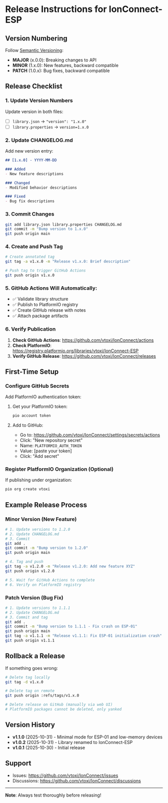 # Release Instructions for IonConnect-ESP

## Version Numbering

Follow [Semantic Versioning](https://semver.org/):
- **MAJOR** (x.0.0): Breaking changes to API
- **MINOR** (1.x.0): New features, backward compatible
- **PATCH** (1.0.x): Bug fixes, backward compatible

## Release Checklist

### 1. Update Version Numbers

Update version in both files:
- [ ] `library.json` → `"version": "1.x.0"`
- [ ] `library.properties` → `version=1.x.0`

### 2. Update CHANGELOG.md

Add new version entry:
```markdown
## [1.x.0] - YYYY-MM-DD

### Added
- New feature descriptions

### Changed
- Modified behavior descriptions

### Fixed
- Bug fix descriptions
```

### 3. Commit Changes

```bash
git add library.json library.properties CHANGELOG.md
git commit -m "Bump version to 1.x.0"
git push origin main
```

### 4. Create and Push Tag

```bash
# Create annotated tag
git tag -a v1.x.0 -m "Release v1.x.0: Brief description"

# Push tag to trigger GitHub Actions
git push origin v1.x.0
```

### 5. GitHub Actions Will Automatically:
- ✅ Validate library structure
- ✅ Publish to PlatformIO registry
- ✅ Create GitHub release with notes
- ✅ Attach package artifacts

### 6. Verify Publication

1. **Check GitHub Actions**: https://github.com/vtoxi/IonConnect/actions
2. **Check PlatformIO**: https://registry.platformio.org/libraries/vtoxi/IonConnect-ESP
3. **Verify GitHub Release**: https://github.com/vtoxi/IonConnect/releases

## First-Time Setup

### Configure GitHub Secrets

Add PlatformIO authentication token:

1. Get your PlatformIO token:
   ```bash
   pio account token
   ```

2. Add to GitHub:
   - Go to: https://github.com/vtoxi/IonConnect/settings/secrets/actions
   - Click: "New repository secret"
   - Name: `PLATFORMIO_AUTH_TOKEN`
   - Value: [paste your token]
   - Click: "Add secret"

### Register PlatformIO Organization (Optional)

If publishing under organization:
```bash
pio org create vtoxi
```

## Example Release Process

### Minor Version (New Feature)

```bash
# 1. Update versions to 1.2.0
# 2. Update CHANGELOG.md
# 3. Commit
git add .
git commit -m "Bump version to 1.2.0"
git push origin main

# 4. Tag and push
git tag -a v1.2.0 -m "Release v1.2.0: Add new feature XYZ"
git push origin v1.2.0

# 5. Wait for GitHub Actions to complete
# 6. Verify on PlatformIO registry
```

### Patch Version (Bug Fix)

```bash
# 1. Update versions to 1.1.1
# 2. Update CHANGELOG.md
# 3. Commit and tag
git add .
git commit -m "Bump version to 1.1.1 - Fix crash on ESP-01"
git push origin main
git tag -a v1.1.1 -m "Release v1.1.1: Fix ESP-01 initialization crash"
git push origin v1.1.1
```

## Rollback a Release

If something goes wrong:

```bash
# Delete tag locally
git tag -d v1.x.0

# Delete tag on remote
git push origin :refs/tags/v1.x.0

# Delete release on GitHub (manually via web UI)
# PlatformIO packages cannot be deleted, only yanked
```

## Version History

- **v1.1.0** (2025-10-31) - Minimal mode for ESP-01 and low-memory devices
- **v1.0.2** (2025-10-31) - Library renamed to IonConnect-ESP
- **v1.0.1** (2025-10-30) - Initial release

## Support

- Issues: https://github.com/vtoxi/IonConnect/issues
- Discussions: https://github.com/vtoxi/IonConnect/discussions

---

**Note**: Always test thoroughly before releasing!

